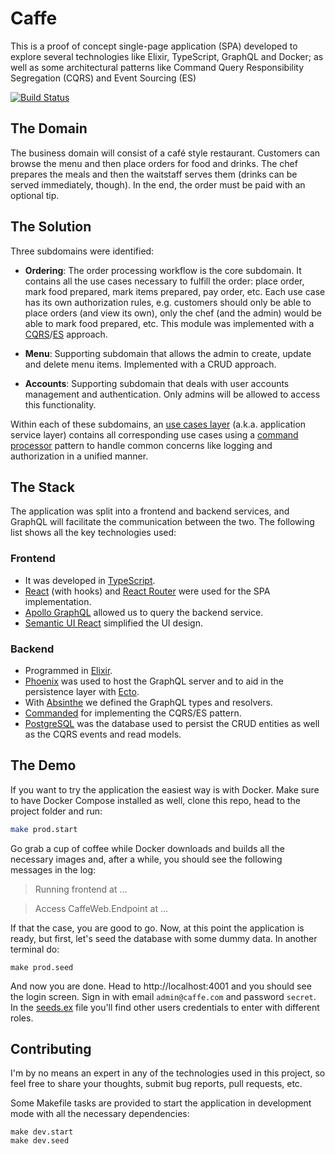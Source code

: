 # Caffe

This is a proof of concept single-page application (SPA) developed to explore several technologies like Elixir, TypeScript, GraphQL and Docker; as well as some architectural patterns like Command Query Responsibility Segregation (CQRS) and Event Sourcing (ES)

[![Build Status](https://travis-ci.com/eeng/caffe.svg?branch=master)](https://travis-ci.com/eeng/caffe)

## The Domain

The business domain will consist of a café style restaurant.
Customers can browse the menu and then place orders for food and drinks. The chef prepares the meals and then the waitstaff serves them (drinks can be served immediately, though). In the end, the order must be paid with an optional tip.

## The Solution

Three subdomains were identified:

- **Ordering**: The order processing workflow is the core subdomain. It contains all the use cases necessary to fulfill the order: place order, mark food prepared, mark items prepared, pay order, etc. Each use case has its own authorization rules, e.g. customers should only be able to place orders (and view its own), only the chef (and the admin) would be able to mark food prepared, etc. This module was implemented with a [CQRS](https://martinfowler.com/bliki/CQRS.html)/[ES](https://martinfowler.com/eaaDev/EventSourcing.html) approach.

- **Menu**: Supporting subdomain that allows the admin to create, update and delete menu items. Implemented with a CRUD approach.

- **Accounts**: Supporting subdomain that deals with user accounts management and authentication. Only admins will be allowed to access this functionality.

Within each of these subdomains, an [use cases layer](https://blog.cleancoder.com/uncle-bob/2012/08/13/the-clean-architecture.html) (a.k.a. application service layer) contains all corresponding use cases using a [command processor](https://www.martinfowler.com/bliki/CommandOrientedInterface.html) pattern to handle common concerns like logging and authorization in a unified manner.

## The Stack

The application was split into a frontend and backend services, and GraphQL will facilitate the communication between the two. The following list shows all the key technologies used:

### Frontend

- It was developed in [TypeScript](https://www.typescriptlang.org/).
- [React](https://reactjs.org/) (with hooks) and [React Router](https://reacttraining.com/react-router/web/guides/quick-start) were used for the SPA implementation.
- [Apollo GraphQL](https://www.apollographql.com/docs/react/) allowed us to query the backend service.
- [Semantic UI React](https://react.semantic-ui.com/) simplified the UI design.

### Backend

- Programmed in [Elixir](https://elixir-lang.org/).
- [Phoenix](https://www.phoenixframework.org/) was used to host the GraphQL server and to aid in the persistence layer with [Ecto](https://hexdocs.pm/ecto/Ecto.html).
- With [Absinthe](http://absinthe-graphql.org/) we defined the GraphQL types and resolvers.
- [Commanded](https://github.com/commanded/commanded) for implementing the CQRS/ES pattern.
- [PostgreSQL](https://www.postgresql.org/) was the database used to persist the CRUD entities as well as the CQRS events and read models.

## The Demo

If you want to try the application the easiest way is with Docker. Make sure to have Docker Compose installed as well, clone this repo, head to the project folder and run:

```sh
make prod.start
```

Go grab a cup of coffee while Docker downloads and builds all the necessary images and, after a while, you should see the following messages in the log:

> Running frontend at ...

> Access CaffeWeb.Endpoint at ...

If that the case, you are good to go. Now, at this point the application is ready, but first, let's seed the database with some dummy data. In another terminal do:

```
make prod.seed
```

And now you are done. Head to http://localhost:4001 and you should see the login screen.
Sign in with email `admin@caffe.com` and password `secret`. In the [seeds.ex](backend/lib/caffe/support/seeds.ex) file you'll find other users credentials to enter with different roles.

## Contributing

I'm by no means an expert in any of the technologies used in this project, so feel free to share your thoughts, submit bug reports, pull requests, etc.

Some Makefile tasks are provided to start the application in development mode with all the necessary dependencies:

```
make dev.start
make dev.seed
```
